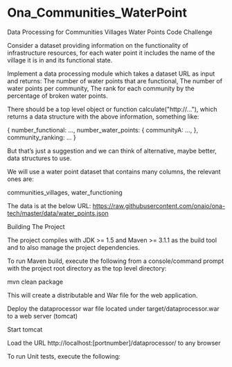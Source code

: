 # Ona_Communities_WaterPoint



Data Processing for Communities Villages Water Points Code Challenge

Consider a dataset providing information on the functionality of infrastructure resources, for each water point it includes the name of the village it is in and its functional state.

Implement a data processing module which takes a dataset URL as input and returns:
The number of water points that are functional,
The number of water points per community,
The rank for each community by the percentage of broken water points.

There should be a top level object or function calculate("http://..."), which returns a data structure with the above information, something like:

{
  number_functional: ...,
  number_water_points: {
    communityA: ...,
  },
  community_ranking: ...
}

But that’s just a suggestion and we can think of alternative, maybe better, data structures to use.

We will use a water point dataset that contains many columns, the relevant ones are:

communities_villages, water_functioning

The data is at the below URL:
https://raw.githubusercontent.com/onaio/ona-tech/master/data/water_points.json

Building The Project

The project compiles with JDK >= 1.5 and Maven >= 3.1.1 as the build tool and to also manage the project dependencies.

To run Maven build, execute the following from a console/command prompt with the project root directory as the top level directory:

mvn clean package

This will create a distributable and War file for the web application.

Deploy the dataprocessor war file located under target/dataprocessor.war to a web server (tomcat) 

Start tomcat

Load the URL http://localhost:[portnumber]/dataprocessor/ to any browser

To run Unit tests, execute the following:




